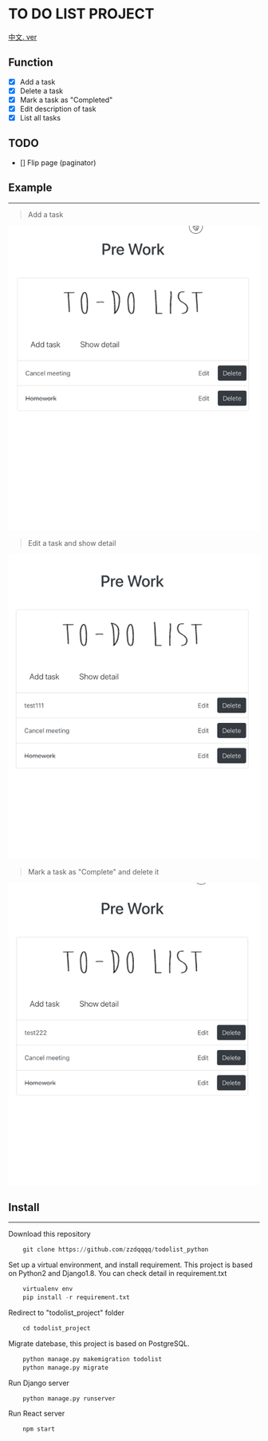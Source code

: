 # TO DO LIST PROJECT

[中文. ver](README_zh.md)

## Function
- [x] Add a task
- [x] Delete a task
- [x] Mark a task as "Completed"
- [x] Edit description of task
- [x] List all tasks

## TODO
- [] Flip page (paginator)

## Example
***
> Add a task

![todolist_python](readme_gif/add_task.gif)

> Edit a task and show detail

![todolist_python](readme_gif/edit_task.gif)

> Mark a task as "Complete" and delete it

![todolist_python](readme_gif/delete_task.gif)

## Install
***
Download this repository
```python
    git clone https://github.com/zzdqqqq/todolist_python
```
Set up a virtual environment, and install requirement. This project is based on Python2 and Django1.8. You can check detail in requirement.txt

```python
    virtualenv env
    pip install -r requirement.txt
```
Redirect to "todolist_project" folder
```python
    cd todolist_project
```
Migrate datebase, this project is based on PostgreSQL.
```python
    python manage.py makemigration todolist
    python manage.py migrate
```
Run Django server
```python
    python manage.py runserver
```
Run React server
```javascript
    npm start
```
